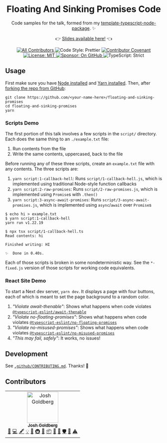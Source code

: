 <h1 align="center">Floating And Sinking Promises Code</h1>

<p align="center">Code samples for the talk, formed from my <a href="github.com/JoshuaKGoldberg/template-typescript-node-package">template-typescript-node-package</a>. ✨</p>

<p align="center">👉 <a href="https://1drv.ms/p/s!AvUc1cvPrJnWvtxb_0WRNwMDrhMGvg">Slides available here!</a> 👈</p>

<p align="center">
	<!-- ALL-CONTRIBUTORS-BADGE:START - Do not remove or modify this section -->
	<a href="#contributors">
		<img alt="All Contributors" src="https://img.shields.io/badge/all_contributors-1-21bb42.svg" />
	</a>
	<!-- ALL-CONTRIBUTORS-BADGE:END -->
	<img alt="Code Style: Prettier" src="https://img.shields.io/badge/code_style-prettier-21bb42.svg" />
	<a href="https://github.com/JoshuaKGoldberg/floating-and-sinking-promises/blob/main/.github/CODE_OF_CONDUCT.md">
		<img alt="Contributor Covenant" src="https://img.shields.io/badge/code_of_conduct-contributor_covenant-21bb42" />
	</a>
	<a href="https://github.com/JoshuaKGoldberg/floating-and-sinking-promises/blob/main/LICENSE.md">
	    <img alt="License: MIT" src="https://img.shields.io/github/license/JoshuaKGoldberg/floating-and-sinking-promises?color=21bb42">
    </a>
	<a href="https://github.com/sponsors/JoshuaKGoldberg">
    	<img alt="Sponsor: On GitHub" src="https://img.shields.io/badge/sponsor-on_github-21bb42.svg" />
    </a>
    <img alt="TypeScript: Strict" src="https://img.shields.io/badge/typescript-strict-21bb42.svg" />
</p>

## Usage

First make sure you have [Node installed](https://nodejs.org/en/download) and [Yarn installed](https://yarnpkg.com/getting-started/install).
Then, after [forking the repo from GitHub](https://help.github.com/articles/fork-a-repo):

```shell
git clone https://github.com/<your-name-here>/floating-and-sinking-promises
cd floating-and-sinking-promises
yarn
```

### Scripts Demo

The first portion of this talk involves a few scripts in the `script/` directory.
Each does the same thing to an `./example.txt` file:

1. Run contents from the file
2. Write the same contents, uppercased, back to the file

Before running any of these three scripts, create an `example.txt` file with any contents.
The three scripts are:

1. `yarn script:1-callback-hell`: Runs `script/1-callback-hell.js`, which is implemented using traditional Node-style function callbacks
2. `yarn script:2-raw-promises`: Runs `script/2-raw-promises.js`, which is implemented using `Promise`s with `.then()`
3. `yarn script:3-async-await-promises`: Runs `script/3-async-await-promises.js`, which is implemented using `async`/`await` over `Promise`s

```plaintext
$ echo hi > example.txt
$ yarn script:1-callback-hell
yarn run v1.22.19

$ npx tsx script/1-callback-hell.ts
Read contents: hi

Finished writing: HI

✨  Done in 0.40s.
```

Each of those scripts is broken in some nondeterministic way.
See the `*-fixed.js` version of those scripts for working code equivalents.

### React Site Demo

To start a Next dev server, `yarn dev`.
It displays a page with four buttons, each of which is meant to set the page background to a random color.

1. _"Violate await-thenable"_: Shows what happens when code violates [`@typescript-eslint/await-thenable`](https://typescript-eslint.io/rules/await-thenable)
2. _"Violate no-floating-promises"_: Shows what happens when code violates [`@typescript-eslint/no-floating-promises`](https://typescript-eslint.io/rules/no-floating-promises)
3. _"Violate no-misused-promises"_: Shows what happens when code violates [`@typescript-eslint/no-misused-promises`](https://typescript-eslint.io/rules/no-misused-promises)
4. _"This may fail, safely"_: It works, no issues!

## Development

See [`.github/CONTRIBUTING.md`](./.github/CONTRIBUTING.md).
Thanks! 💖

## Contributors

<!-- ALL-CONTRIBUTORS-LIST:START - Do not remove or modify this section -->
<!-- prettier-ignore-start -->
<!-- markdownlint-disable -->
<!-- spellchecker: disable -->
<table>
  <tbody>
    <tr>
      <td align="center"><a href="http://www.joshuakgoldberg.com"><img src="https://avatars.githubusercontent.com/u/3335181?v=4?s=100" width="100px;" alt="Josh Goldberg"/><br /><sub><b>Josh Goldberg</b></sub></a><br /><a href="https://github.com/JoshuaKGoldberg/floating-and-sinking-promises/issues?q=author%3AJoshuaKGoldberg" title="Bug reports">🐛</a> <a href="https://github.com/JoshuaKGoldberg/floating-and-sinking-promises/commits?author=JoshuaKGoldberg" title="Code">💻</a> <a href="#content-JoshuaKGoldberg" title="Content">🖋</a> <a href="#example-JoshuaKGoldberg" title="Examples">💡</a> <a href="#ideas-JoshuaKGoldberg" title="Ideas, Planning, & Feedback">🤔</a> <a href="#infra-JoshuaKGoldberg" title="Infrastructure (Hosting, Build-Tools, etc)">🚇</a> <a href="#maintenance-JoshuaKGoldberg" title="Maintenance">🚧</a> <a href="#platform-JoshuaKGoldberg" title="Packaging/porting to new platform">📦</a> <a href="#projectManagement-JoshuaKGoldberg" title="Project Management">📆</a> <a href="https://github.com/JoshuaKGoldberg/floating-and-sinking-promises/pulls?q=is%3Apr+reviewed-by%3AJoshuaKGoldberg" title="Reviewed Pull Requests">👀</a> <a href="#security-JoshuaKGoldberg" title="Security">🛡️</a> <a href="#tool-JoshuaKGoldberg" title="Tools">🔧</a> <a href="https://github.com/JoshuaKGoldberg/floating-and-sinking-promises/commits?author=JoshuaKGoldberg" title="Tests">⚠️</a></td>
    </tr>
  </tbody>
</table>

<!-- spellchecker: enable -->
<!-- markdownlint-restore -->
<!-- prettier-ignore-end -->

<!-- ALL-CONTRIBUTORS-LIST:END -->
